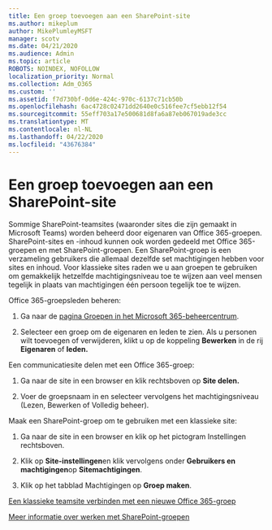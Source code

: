 ```yaml
---
title: Een groep toevoegen aan een SharePoint-site
ms.author: mikeplum
author: MikePlumleyMSFT
manager: scotv
ms.date: 04/21/2020
ms.audience: Admin
ms.topic: article
ROBOTS: NOINDEX, NOFOLLOW
localization_priority: Normal
ms.collection: Adm_O365
ms.custom: ''
ms.assetid: f7d730bf-0d6e-424c-970c-6137c71cb50b
ms.openlocfilehash: 6ac4728c02471dd2640e0c516fee7cf5ebb12f54
ms.sourcegitcommit: 55eff703a17e500681d8fa6a87eb067019ade3cc
ms.translationtype: MT
ms.contentlocale: nl-NL
ms.lasthandoff: 04/22/2020
ms.locfileid: "43676384"
---
```

# <a name="add-a-group-to-a-sharepoint-site"></a>Een groep toevoegen aan een SharePoint-site

Sommige SharePoint-teamsites (waaronder sites die zijn gemaakt in Microsoft Teams) worden beheerd door eigenaren van Office 365-groepen. SharePoint-sites en -inhoud kunnen ook worden gedeeld met Office 365-groepen en met SharePoint-groepen. Een SharePoint-groep is een verzameling gebruikers die allemaal dezelfde set machtigingen hebben voor sites en inhoud. Voor klassieke sites raden we u aan groepen te gebruiken om gemakkelijk hetzelfde machtigingsniveau toe te wijzen aan veel mensen tegelijk in plaats van machtigingen één persoon tegelijk toe te wijzen.
  
Office 365-groepsleden beheren:
  
1. Ga naar de [pagina Groepen in het Microsoft 365-beheercentrum](https://portal.office.com/adminportal/home#/groups).
    
2. Selecteer een groep om de eigenaren en leden te zien. Als u personen wilt toevoegen of verwijderen, klikt u op de koppeling **Bewerken** in de rij **Eigenaren** of **leden.** 
    
Een communicatiesite delen met een Office 365-groep:
  
1. Ga naar de site in een browser en klik rechtsboven op **Site delen.** 
    
2. Voer de groepsnaam in en selecteer vervolgens het machtigingsniveau (Lezen, Bewerken of Volledig beheer).
    
Maak een SharePoint-groep om te gebruiken met een klassieke site:
  
1. Ga naar de site in een browser en klik op het pictogram Instellingen rechtsboven.
    
2. Klik op **Site-instellingen**en klik vervolgens onder **Gebruikers en machtigingen**op **Sitemachtigingen**.
    
3. Klik op het tabblad Machtigingen op **Groep maken**.
    
[Een klassieke teamsite verbinden met een nieuwe Office 365-groep](https://go.microsoft.com/fwlink/?linkid=2008654)
  
[Meer informatie over werken met SharePoint-groepen](https://go.microsoft.com/fwlink/?linkid=874658)
  

